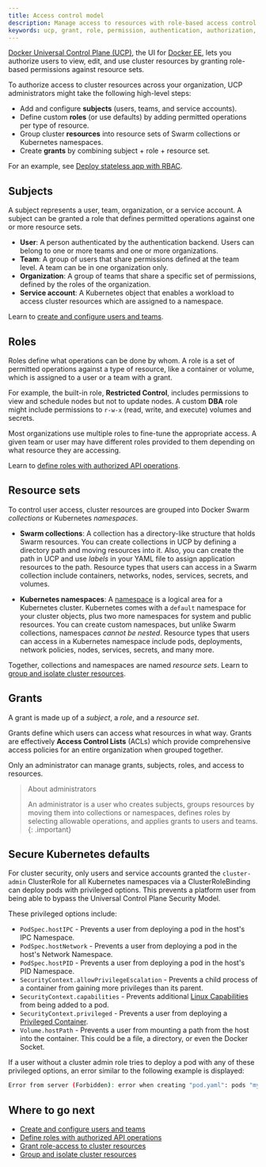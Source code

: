 ```yaml
---
title: Access control model
description: Manage access to resources with role-based access control.
keywords: ucp, grant, role, permission, authentication, authorization, resource, namespace, Kubernetes
---
```


[Docker Universal Control Plane (UCP)](../index.md),
the UI for [Docker EE](https://www.docker.com/enterprise-edition), lets you
authorize users to view, edit, and use cluster resources by granting role-based
permissions against resource sets.

To authorize access to cluster resources across your organization, UCP
administrators might take the following high-level steps:

- Add and configure **subjects** (users, teams, and service accounts).
- Define custom **roles** (or use defaults) by adding permitted operations per
  type of resource.
- Group cluster **resources** into resource sets of Swarm collections or
  Kubernetes namespaces.
- Create **grants** by combining subject + role + resource set.

For an example, see [Deploy stateless app with RBAC](deploy-stateless-app.md).

## Subjects

A subject represents a user, team, organization, or a service account. A subject
can be granted a role that defines permitted operations against one or more
resource sets.

- **User**: A person authenticated by the authentication backend. Users can
  belong to one or more teams and one or more organizations.
- **Team**: A group of users that share permissions defined at the team level. A
  team can be in one organization only.
- **Organization**: A group of teams that share a specific set of permissions,
  defined by the roles of the organization.
- **Service account**: A Kubernetes object that enables a workload to access
  cluster resources which are assigned to a namespace.

Learn to [create and configure users and teams](create-users-and-teams-manually.md).

## Roles

Roles define what operations can be done by whom. A role is a set of permitted
operations against a type of resource, like a container or volume, which is
assigned to a user or a team with a grant.

For example, the built-in role, **Restricted Control**, includes permissions to
view and schedule nodes but not to update nodes. A custom **DBA** role might
include permissions to `r-w-x` (read, write, and execute) volumes and secrets.

Most organizations use multiple roles to fine-tune the appropriate access. A
given team or user may have different roles provided to them depending on what
resource they are accessing.

Learn to [define roles with authorized API operations](define-roles.md).

## Resource sets

To control user access, cluster resources are grouped into Docker Swarm
*collections* or Kubernetes *namespaces*.

- **Swarm collections**: A collection has a directory-like structure that holds
  Swarm resources. You can create collections in UCP by defining a directory path
  and moving resources into it. Also, you can create the path in UCP and use
  *labels* in your YAML file to assign application resources to the path.
  Resource types that users can access in a Swarm collection include containers,
  networks, nodes, services, secrets, and volumes.

- **Kubernetes namespaces**: A
[namespace](https://v1-11.docs.kubernetes.io/docs/concepts/overview/working-with-objects/namespaces/)
  is a logical area for a Kubernetes cluster. Kubernetes comes with a `default`
  namespace for your cluster objects, plus two more namespaces for system and
  public resources. You can create custom namespaces, but unlike Swarm
  collections, namespaces _cannot be nested_. Resource types that users can
  access in a Kubernetes namespace include pods, deployments, network policies,
  nodes, services, secrets, and many more.

Together, collections and namespaces are named *resource sets*. Learn to
[group and isolate cluster resources](group-resources.md).

## Grants

A grant is made up of a *subject*, a *role*, and a *resource set*.

Grants define which users can access what resources in what way. Grants are
effectively **Access Control Lists** (ACLs) which
provide comprehensive access policies for an entire organization when grouped
together.

Only an administrator can manage grants, subjects, roles, and access to
resources.

> About administrators
>
> An administrator is a user who creates subjects, groups resources by moving them
> into collections or namespaces, defines roles by selecting allowable operations,
> and applies grants to users and teams.
{: .important}

## Secure Kubernetes defaults

For cluster security, only users and service accounts granted the `cluster-admin` ClusterRole for
all Kubernetes namespaces via a ClusterRoleBinding can deploy pods with privileged options. This prevents a
platform user from being able to bypass the Universal Control Plane Security Model.

These privileged options include:

  - `PodSpec.hostIPC` - Prevents a user from deploying a pod in the host's IPC
    Namespace.
  - `PodSpec.hostNetwork` - Prevents a user from deploying a pod in the host's
    Network Namespace.
  - `PodSpec.hostPID` - Prevents a user from deploying a pod in the host's PID
    Namespace.
  - `SecurityContext.allowPrivilegeEscalation` - Prevents a child process
    of a container from gaining more privileges than its parent.
  - `SecurityContext.capabilities` - Prevents additional  [Linux
    Capabilities](https://docs.docker.com/engine/security/security/#linux-kernel-capabilities)
    from being added to a pod.
  - `SecurityContext.privileged` - Prevents a user from deploying a [Privileged
    Container](https://docs.docker.com/engine/reference/run/#runtime-privilege-and-linux-capabilities).
  - `Volume.hostPath` - Prevents a user from mounting a path from the host into
    the container. This could be a file, a directory, or even the Docker Socket.

If a user without a cluster admin role tries to deploy a pod with any of these
privileged options, an error similar to the following example is displayed:

```bash
Error from server (Forbidden): error when creating "pod.yaml": pods "mypod" is forbidden: user "<user-id>" is not an admin and does not have permissions to use privileged mode for resource
```

## Where to go next

- [Create and configure users and teams](create-users-and-teams-manually.md)
- [Define roles with authorized API operations](define-roles.md)
- [Grant role-access to cluster resources](grant-permissions.md)
- [Group and isolate cluster resources](group-resources.md)
